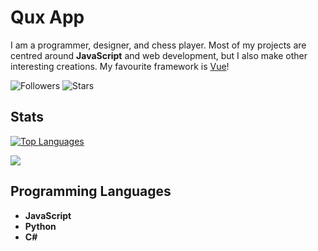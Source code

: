 # Qux App
I am a programmer, designer, and chess player. Most of my projects are centred around **JavaScript** and web development, but I also make other interesting creations. My favourite framework is [Vue](https://github.com/vuejs)!

![Followers](https://img.shields.io/github/followers/quxapp?colorA=%232f3136&colorB=%231a73e8&label=Followers&style=for-the-badge)
![Stars](https://img.shields.io/github/stars/quxapp?colorA=%232f3136&colorB=%231a73e8&label=Stars&style=for-the-badge)

## Stats
[![Top Languages](https://github-readme-stats.vercel.app/api/top-langs/?username=quxapp&title_color=1a73e8&bg_color=2f3136&text_color=ffffff&layout=compact&hide_border=true)](https://npmjs.com/~quxapp)

<a href="https://github.com/quxapp"><img src="https://github-readme-stats.vercel.app/api?username=quxapp&bg_color=2f3136&title_color=1a73e8&text_color=fff&icon_color=fff&show_icons=true&include_all_commits=true&count_private=true&hide_border=true"></a>

## Programming Languages
- **JavaScript**
- **Python**
- **C#**
